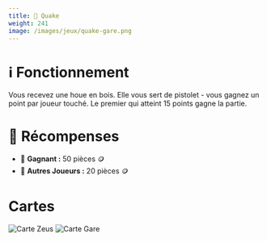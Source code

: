 ```yaml
---
title: 🔫 Quake
weight: 241
image: /images/jeux/quake-gare.png
---
```


# ℹ️ Fonctionnement
Vous recevez une houe en bois. Elle vous sert de pistolet - vous gagnez un point par joueur touché. Le premier qui atteint 15 points gagne la partie.

# 💸 Récompenses 
- 🥇 **Gagnant :** 50 pièces 🪙
- 🥉 **Autres Joueurs :** 20 pièces 🪙

# Cartes

![Carte Zeus](/images/jeux/quake-zeus.png)
![Carte Gare](/images/jeux/quake-gare.png)